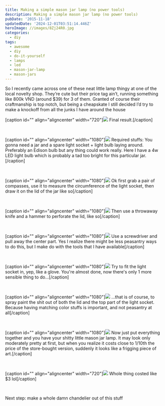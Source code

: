 ```yaml
---
title: Making a simple mason jar lamp (no power tools)
description: Making a simple mason jar lamp (no power tools)
pubDate: '2015-11-18'
updatedDate: '2024-12-01T03:51:14.446Z'
heroImage: //images/8Zj24R0.jpg
categories:
  - diy
tags:
  - awesome
  - diy
  - do-it-yourself
  - lamps
  - led
  - mason-jar-lamp
  - mason-jars
---
```


So I recently came across one of these neat little lamp thingy at one of the local novelty shop. They’re cute but their price tag ain’t, running something like 800k VND (around $39) for 3 of them. Granted of course their craftmanship is top notch, but being a cheapskate I still decided I’d try to make a knockoff from all the junks I have around the house

<!--more-->

\[caption id="" align="aligncenter" width="720"\]![](/blog/images/8Zj24R0.jpg) Final result.\[/caption\]

 

\[caption id="" align="aligncenter" width="1080"\]![](/images/cVcovAa.jpg) Required stuffs: You gonna need a jar and a spare light socket + light bulb laying around. Preferably an Edison bulb but any thing could work really. Here I have a 4w LED light bulb which is probably a tad too bright for this particular jar.\[/caption\]

 

\[caption id="" align="aligncenter" width="1080"\]![](/images/YwdgLxE.jpg) Ok first grab a pair of compasses, use it to measure the circumference of the light socket, then draw it on the lid of the jar like so\[/caption\]

 

\[caption id="" align="aligncenter" width="1080"\]![](/images/CzyUcBh.jpg) Then use a throwaway knife and a hammer to perforate the lid, like so\[/caption\]

 

\[caption id="" align="aligncenter" width="1080"\]![](/images/sKh2dsw.jpg) Use a screwdriver and pull away the center part. Yes I realize there might be less peasantry ways to do this, but I make do with the tools that I have available\[/caption\]

 

\[caption id="" align="aligncenter" width="1080"\]![](/images/LOpCcdj.jpg) Try to fit the light socket in, yep, like a glove. You're almost done, now there's only 1 more sensible thing to do...\[/caption\]

 

\[caption id="" align="aligncenter" width="1080"\]![](/images/rtpKNNW.jpg) ...that is of course, to spray paint the shit out of both the lid and the top part of the light socket. Because having matching color stuffs is important, and not peasantry at all\[/caption\]

 

\[caption id="" align="aligncenter" width="1080"\]![](/images/FFBmyrl.jpg) Now just put everything together and you have your shitty little mason jar lamp. It may look only moderately pretty at first, but when you realize it costs close to 1/10th the price of the store-bought version, suddenly it looks like a frigging piece of art.\[/caption\]

 

\[caption id="" align="aligncenter" width="720"\]![](/images/CiDxcT5.jpg) Whole thing costed like $3 lol\[/caption\]

 

Next step: make a whole damn chandelier out of this stuff

